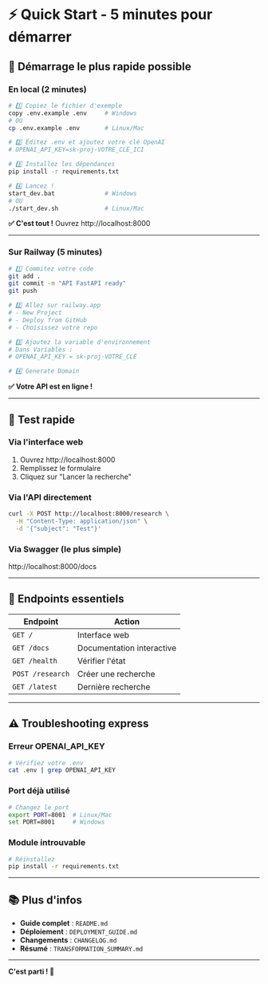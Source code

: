 # ⚡ Quick Start - 5 minutes pour démarrer

## 🚀 Démarrage le plus rapide possible

### En local (2 minutes)

```bash
# 1️⃣ Copiez le fichier d'exemple
copy .env.example .env     # Windows
# OU
cp .env.example .env       # Linux/Mac

# 2️⃣ Éditez .env et ajoutez votre clé OpenAI
# OPENAI_API_KEY=sk-proj-VOTRE_CLE_ICI

# 3️⃣ Installez les dépendances
pip install -r requirements.txt

# 4️⃣ Lancez !
start_dev.bat              # Windows
# OU
./start_dev.sh             # Linux/Mac
```

**✅ C'est tout !** Ouvrez http://localhost:8000

---

### Sur Railway (5 minutes)

```bash
# 1️⃣ Commitez votre code
git add .
git commit -m "API FastAPI ready"
git push

# 2️⃣ Allez sur railway.app
# - New Project
# - Deploy from GitHub
# - Choisissez votre repo

# 3️⃣ Ajoutez la variable d'environnement
# Dans Variables :
# OPENAI_API_KEY = sk-proj-VOTRE_CLE

# 4️⃣ Generate Domain
```

**✅ Votre API est en ligne !**

---

## 🎯 Test rapide

### Via l'interface web
1. Ouvrez http://localhost:8000
2. Remplissez le formulaire
3. Cliquez sur "Lancer la recherche"

### Via l'API directement
```bash
curl -X POST http://localhost:8000/research \
  -H "Content-Type: application/json" \
  -d '{"subject": "Test"}'
```

### Via Swagger (le plus simple)
http://localhost:8000/docs

---

## 📱 Endpoints essentiels

| Endpoint | Action |
|----------|--------|
| `GET /` | Interface web |
| `GET /docs` | Documentation interactive |
| `GET /health` | Vérifier l'état |
| `POST /research` | Créer une recherche |
| `GET /latest` | Dernière recherche |

---

## ⚠️ Troubleshooting express

### Erreur OPENAI_API_KEY
```bash
# Vérifiez votre .env
cat .env | grep OPENAI_API_KEY
```

### Port déjà utilisé
```bash
# Changez le port
export PORT=8001  # Linux/Mac
set PORT=8001     # Windows
```

### Module introuvable
```bash
# Réinstallez
pip install -r requirements.txt
```

---

## 📚 Plus d'infos

- **Guide complet** : `README.md`
- **Déploiement** : `DEPLOYMENT_GUIDE.md`
- **Changements** : `CHANGELOG.md`
- **Résumé** : `TRANSFORMATION_SUMMARY.md`

---

**C'est parti ! 🎉**

